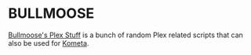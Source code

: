# BULLMOOSE

[Bullmoose's Plex Stuff](https://github.com/bullmoose20/Plex-Stuff) is a bunch of random Plex related scripts that can also be used for [Kometa](../kometa.md).